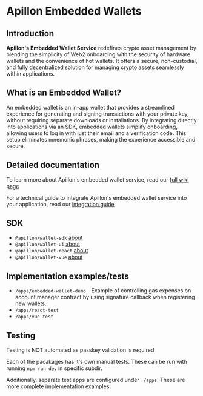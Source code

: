 # Apillon Embedded Wallets

## Introduction

**Apillon's Embedded Wallet Service** redefines crypto asset management by blending the simplicity of Web2 onboarding with the security of hardware wallets and the convenience of hot wallets. It offers a secure, non-custodial, and fully decentralized solution for managing crypto assets seamlessly within applications.

## What is an Embedded Wallet?

An embedded wallet is an in-app wallet that provides a streamlined experience for generating and signing transactions with your private key, without requiring separate downloads or installations. By integrating directly into applications via an SDK, embedded wallets simplify onboarding, allowing users to log in with just their email and a verification code. This setup eliminates mnemonic phrases, making the experience accessible and secure.

## Detailed documentation
To learn more about Apillon's embedded wallet service, read our [full wiki page](https://wiki.apillon.io/web3-services/9-embedded-wallets.html)

For a technical guide to integrate Apillon's embedded wallet service into your application, read our [integration guide](https://wiki.apillon.io/build/12-embedded-wallets-integration.html)

## SDK

- `@apillon/wallet-sdk` [about](/packages/sdk/README.md)
- `@apillon/wallet-ui` [about](/packages/ui/README.md)
- `@apillon/wallet-react` [about](/packages/sdk-react/README.md)
- `@apillon/wallet-vue` [about](/packages/sdk-vue/README.md)

## Implementation examples/tests

- `/apps/embedded-wallet-demo` - Example of controlling gas expenses on account manager contract by using signature callback when registering new wallets.
- `/apps/react-test`
- `/apps/vue-test`

## Testing

Testing is NOT automated as passkey validation is required.

Each of the pacakages has it's own manual tests. These can be run with running `npm run dev` in specific subdir.

Additionally, separate test apps are configured under `./apps`. These are more complete implementation examples.
